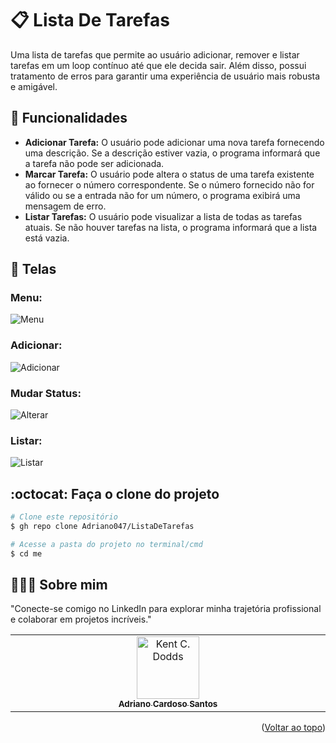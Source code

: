 <a id="readme-top"></a>
# 📋 Lista De Tarefas
Uma lista de tarefas que permite ao usuário adicionar, remover e listar tarefas em um loop contínuo até que ele decida sair. Além disso, possui tratamento de erros para garantir uma experiência de usuário mais robusta e amigável.

## 🔧 Funcionalidades 

- **Adicionar Tarefa:** O usuário pode adicionar uma nova tarefa fornecendo uma descrição. Se a descrição estiver vazia, o programa informará que a tarefa não pode ser adicionada.
- **Marcar Tarefa:** O usuário pode altera o status de uma tarefa existente ao fornecer o número correspondente. Se o número fornecido não for válido ou se a entrada não for um número, o programa exibirá uma mensagem de erro.
- **Listar Tarefas:** O usuário pode visualizar a lista de todas as tarefas atuais. Se não houver tarefas na lista, o programa informará que a lista está vazia.

## 📱 Telas 
### Menu:
![Menu](https://github.com/user-attachments/assets/56488106-f66a-4e06-b9e7-e72781551e26)

### Adicionar:
![Adicionar](https://github.com/user-attachments/assets/79767ded-cdd5-4536-b75f-77a972ad69bf)

### Mudar Status:
![Alterar](https://github.com/user-attachments/assets/870fe8be-8fe2-46e1-bdc3-39325f52c3b2)

### Listar:
![Listar](https://github.com/user-attachments/assets/cc2e8f72-9811-49d1-ba81-a8a56781b554)

## :octocat: Faça o clone do projeto

```bash
# Clone este repositório
$ gh repo clone Adriano047/ListaDeTarefas

# Acesse a pasta do projeto no terminal/cmd
$ cd me

```
## 👨🏻‍🚀 Sobre mim
"Conecte-se comigo no LinkedIn para explorar minha trajetória profissional e colaborar em projetos incríveis."
<table>
  <tbody>
    <tr>
      <td align="center" valign="top" width="14.28%"><a href="https://www.linkedin.com/in/cardosodev047/"><img src="https://media.licdn.com/dms/image/v2/D4D03AQFRff9YjluTHQ/profile-displayphoto-shrink_400_400/profile-displayphoto-shrink_400_400/0/1713879990636?e=2147483647&v=beta&t=AIThEkfC267uJ_bVz5bpXdPbuvQlDzdWdeb4JgeSkxQ" width="100px;" alt="Kent C. Dodds"/><br /><sub><b>Adriano Cardoso Santos</b></sub></a><br />
    </tr>
  </tbody>
</table>

<p align="right">(<a href="#readme-top">Voltar ao topo</a>)</p>


